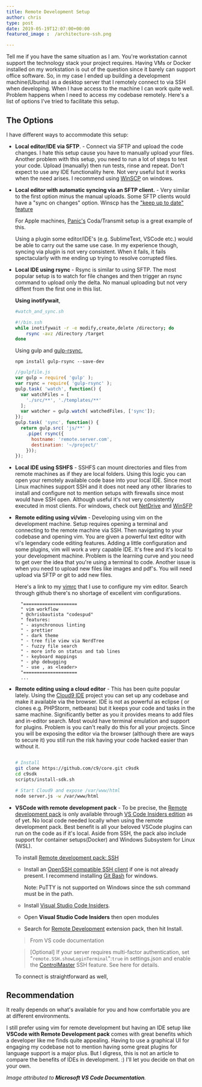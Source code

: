 ```yaml
---
title: Remote Development Setup
author: chris
type: post
date: 2019-05-19T12:07:00+00:00
featured_image :  /architecture-ssh.png

---
```


Tell me if you have the same situation as I am. You're workstation cannot support the technology stack your project requires. Having VMs or Docker installed on my workstation is out of the question since it barely can support office software. So, in my case I ended up building a development machine(Ubuntu) as a desktop server that I remotely connect to via SSH when developing. When I have access to the machine I can work quite well. Problem happens when I need to access my codebase remotely. Here's a list of options I've tried to facilitate this setup. <!--more-->

## The Options

I have different ways to accommodate this setup:

- **Local editor/IDE via SFTP**. - Connect via SFTP and upload the code changes. I hate this setup cause you have to manually upload your files. Another problem with this setup, you need to run a lot of steps to test your code. Upload (manually) then run tests, rinse and repeat. Don't expect to use any IDE functionality here. Not very useful but it works when the need arises. I recommend using [WinSCP](https://winscp.net/eng/download.php) on windows.  

- **Local editor with automatic syncing via an SFTP client.** - Very similar to the first option minus the manual uploads. Some SFTP clients would have a "sync on changes" option. Winscp has the  ["keep up to date" feature](https://winscp.net/eng/docs/task_keep_up_to_date)

  For Apple machines, [Panic's](https://panic.com/) Coda/Transmit setup is a great example of this.  

  Using a plugin some editor/IDE's (e.g. SublimeText, VSCode etc.) would be able to carry out the same use case. In my experience though, syncing via plugin is not very consistent. When it fails, it fails spectacularly with me ending up trying to resolve corrupted files.  


- **Local IDE using rsync** - Rsync is similar to using SFTP. The most popular setup is to watch for file changes and then trigger an rsync command to upload only the delta. No manual uploading but not very diffent from the first one in this list.  

    **Using inotifywait**,

    ```bash
    #watch_and_sync.sh

    #!/bin.ssh
    while inotifywait -r -e modify,create,delete /directory; do
        rsync -avz /directory /target
    done
    ```
    
    Using gulp and [gulp-rsync](https://www.npmjs.com/package/gulp-rsync),

    ```
    npm install gulp-rsync --save-dev
    ```
    ```js
    //gulpfile.js
    var gulp = require( 'gulp' );
    var rsync = require( 'gulp-rsync' );
    gulp.task( 'watch', function() {
      var watchFiles = [
        './src/**', './templates/**'
      ];
      var watcher = gulp.watch( watchedFiles, ['sync']);
    });
    gulp.task( 'sync', function() {
      return gulp.src( 'js/**' )
        .pipe( rsync({
          hostname: 'remote.server.com',
          destination: '~/project/'
        }));
    });

    ```

- **Local IDE using SSHFS** - SSHFS can mount directories and files from remote machines as if they are local folders. Using this logic you can open your remotely available code base into your local IDE. Since most Linux machines support SSH and it does not need any other libraries to install and configure not to mention setups with firewalls since most would have SSH open. Although useful it's not very consistently executed in most clients. 
   For windows, check out [NetDrive](https://www.nsoftware.com/sftp/netdrive/) and [WinSFP](http://www.secfs.net/winfsp/) 

- **Remote editing using vi/vim** - Developing using vim on the development machine. Setup requires opening a terminal and connecting to the remote machine via SSH. Then navigating to your codebase and opening vim. You are given a powerful text editor with vi's legendary code editing features. Adding a little configuration and some plugins, vim will work a very capable IDE. It's free and it's local to your development machine. Problem is the learning curve and you need to get over the idea that you're using a terminal to code. Another issue is when you need to upload new files like images and pdf's. You will need upload via SFTP or git to add new files. 

  Here's a link to my [vimrc](https://github.com/chrisbautista/vim-workflow/blob/master/.vimrc) that I use to configure my vim editor. Search through github there's no shortage of excellent vim configurations. 

  ```
    "====================
    " vim workflow
    " @chrisbautista "codespud"
    " features:
    " - asynchronous linting
    " - prettier
    " - dark theme
    " - tree file view via NerdTree
    " - fuzzy file search
    " - more info on status and tab lines
    " - keyboard mappings
    " - php debugging
    " - use , as <leader>
    "====================
    ...
    ```
    
- **Remote editing using a cloud editor** - This has been quite popular lately. Using the [Cloud9 IDE](https://github.com/c9/core) project you can set up any codebase and make it available via the browser. IDE is not as powerful as eclipse ( or clones e.g. PHPStorm, netbeans) but it keeps your code and tasks in the same machine. Significantly better as you it provides means to add files and in-editor search. Most would have terminal emulation and support for plugins. Problem is you can't really do this for all your projects. Since you will be exposing the editor via the browser (although there are ways to secure it) you still run the risk having your code hacked easier than without it.

    ```bash 

    # Install
    git clone https://github.com/c9/core.git c9sdk
    cd c9sdk
    scripts/install-sdk.sh
    
    # Start Cloud9 and expose /var/www/html
    node server.js -w /var/www/html

    ```

- **VSCode with remote development pack** - To be precise, the [Remote development pack](https://marketplace.visualstudio.com/items?itemName=ms-vscode-remote.vscode-remote-extensionpack) is only available through [VS Code Insiders edition](https://code.visualstudio.com/insiders/) as of yet. No local code needed locally when using the remote development pack. Best benefit is all your beloved VSCode plugins can run on the code as if it's local. 
 Aside from SSH, the pack also include support for container setups(Docker) and Windows Subsystem for Linux (WSL). 

  To install [Remote development pack: SSH](https://code.visualstudio.com/docs/remote/ssh)

    - Install an [OpenSSH compatible SSH client](https://code.visualstudio.com/docs/remote/troubleshooting#_installing-a-supported-ssh-client) if one is not already present. 
        I recommend installing [Git Bash](https://git-scm.com/downloads) for windows. 

        Note: PuTTY is not supported on Windows since the ssh command must be in the path.
    - Install [Visual Studio Code Insiders](https://code.visualstudio.com/insiders/). 
    - Open **Visual Studio Code Insiders** then open modules
    - Search for [Remote Development](https://code.visualstudio.com/insiders/) extension pack, then hit Install.
    
    > From VS code documentation

    >   [Optional] If your server requires multi-factor authentication, set "`remote.SSH.showLoginTerminal`":`true` in settings.json 
    >   and enable the [ControlMaster](http://man.openbsd.org/cgi-bin/man.cgi/OpenBSD-current/man5/ssh_config.5?query=ssh%255fconfig%26arch=i386#ControlMaster) SSH feature. See here for details.
    
  To connect is straightforward as well,
    
  

## Recommendation
It really depends on what's available for you and how comfortable you are at different environments. 

I still prefer using vim for remote development but having an IDE setup like **VSCode with Remote Development pack** comes with great benefits which a developer like me finds quite appealing. Having  to use a graphical UI for engaging my codebase not to mention having some great plugins for language support is a major plus. But I digress, this is not an article to compare the benefits of IDEs in development. :) I'll let you decide on that on your own. 



*Image attributed to **Microsoft VS Code Documentation**.*
